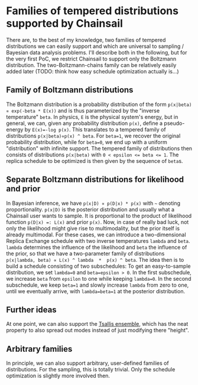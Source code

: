 # Families of tempered distributions supported by Chainsail
There are, to the best of my knowledge, two families of tempered distributions we can easily support and which are universal to sampling / Bayesian data analysis problems.
I'll describe both in the following, but for the very first PoC, we restrict Chainsail to support only the Boltzmann distribution.
The two-Boltzmann-chains family can be relatively easily added later (TODO: think how easy schedule optimization actually is...)

## Family of Boltzmann distributions
The Boltzmann distribution is a probability distribution of the form `p(x|beta) ∝ exp(-beta * E(x))` and is thus parameterized by the "inverse temperature" `beta`.
In physics, `E` is the physical system's energy, but in general, we can, given any probability distribution `p(x)`, define a pseudo-energy by `E(x)=-log p(x)`.
This translates to a tempered family of distributions `p(x|beta)∝p(x) ^ beta`.
For `beta=1`, we recover the original probability distribution, while for `beta=0`, we end up with a uniform "distribution" with infinite support.
The tempered family of distributions then consists of distributions `p(x|beta)` with `0 < epsilon <= beta <= 1`. 
The replica schedule to be optimized is then given by the sequence of `beta`s.

## Separate Boltzmann distributions for likelihood and prior
In Bayesian inference, we have `p(x|D) ∝ p(D|x) * p(x)` with `~` denoting proportionality.
`p(x|D)` is the posterior distribution and usually what a Chainsail user wants to sample.
It is proportional to the product of likelihood function `p(D|x) =: L(x)` and prior `p(x)`.
Now, in case of really bad luck, not only the likelihood might give rise to multimodality, but the prior itself is already multimodal.
For these cases, we can introduce a two-dimensional Replica Exchange schedule with two inverse temperatures `lambda` and `beta`.
`lambda` determines the influence of the likelihood and `beta` the influence of the prior, so that we have a two-parameter family of distributions `p(x|lambda, beta) ∝ L(x) ^ lambda  *  p(x) ^ beta`.
The idea then is to build a schedule consisting of two subschedules:
To get an easy-to-sample distribution, we set `lambda=0` and `beta=epsilon > 0`.
In the first subschedule, we increase `beta` from `epsilon` to one while keeping `lambda=0`.
In the second subschedule, we keep `beta=1` and slowly increase `lambda` from zero to one, until we eventually arrive, with `lambda=beta=1` at the posterior distribution.

## Further ideas
At one point, we can also support the [Tsallis ensemble](https://en.wikipedia.org/wiki/Q-exponential_distribution), which has the neat property to also spread out modes instead of just modifying there "height".

## Arbitrary families
In principle, we can also support arbitrary, user-defined families of distributions.
For the sampling, this is totally trivial.
Only the schedule optimization is slightly more involved then.
